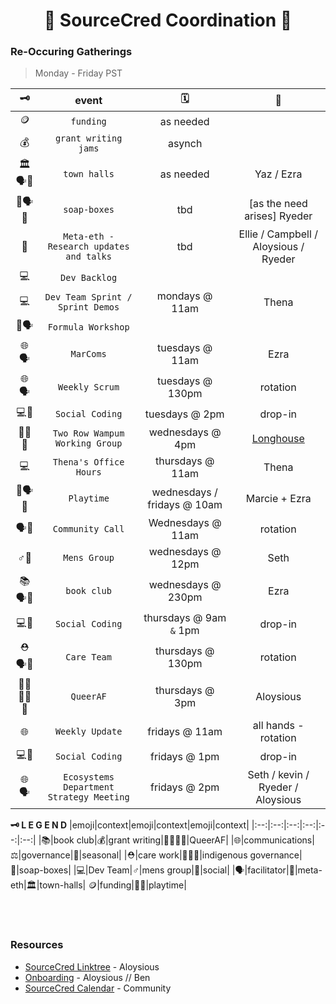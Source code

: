 <h1 align="center"> 🤝 SourceCred Coordination 🤝 </h1>

### Re-Occuring Gatherings 
> Monday - Friday PST<br>

|🗝️|event|🗓️|🧵|
|:--:|:--:|:--:|:--:|
|🪙|`funding`|as needed||
|💰|`grant writing jams`|asynch|
|🏛️🗣️👥|`town halls`|as needed|Yaz / Ezra|
|🧼🗣️👥|`soap-boxes`|tbd|[as the need arises] Ryeder|
|🔭|`Meta-eth - Research updates and talks`|tbd|Ellie / Campbell  / Aloysious / Ryeder|
|💻|`Dev Backlog`| ||mondays @ 10am|| |on hold|
|💻|`Dev Team Sprint / Sprint Demos`|mondays @ 11am|Thena|
|🍂🗣️|`Formula Workshop`| ||mondays @ 2:30|| *when in session*|Willow|
|🌐🗣️|`MarComs`|tuesdays @ 11am|Ezra|
|🌐🗣️|`Weekly Scrum`|tuesdays @ 130pm|rotation|
|💻👥|`Social Coding`|tuesdays @ 2pm|drop-in|drop-in|
|🐢🐺🐻|`Two Row Wampum Working Group`|wednesdays @ 4pm|[Longhouse](https://www.facebook.com/longhouse.stuartmyiow)|
|💻|`Thena's Office Hours`|thursdays @ 11am|Thena|
|🤸🗣️👥|`Playtime`|wednesdays / fridays @ 10am|Marcie + Ezra|
|🗣️👥|`Community Call`|Wednesdays @ 11am|rotation|
|♂️👥|`Mens Group`|wednesdays @ 12pm|Seth|
|📚🗣️👥|`book club`|wednesdays @ 230pm|Ezra|
|💻👥|`Social Coding`|thursdays @ 9am `&` 1pm|drop-in|
|⛑️🗣️👥|`Care Team`|thursdays @ 130pm|rotation|
|🏳️‍⚧️🏳️‍🌈👥|`QueerAF`|thursdays @ 3pm|Aloysious| 
|🌐|`Weekly Update`|fridays @ 11am|all hands - rotation|
|💻👥|`Social Coding`|fridays @ 1pm|drop-in|drop-in|
|🌐🗣️|`Ecosystems Department Strategy Meeting`|fridays @ 2pm|Seth / kevin / Ryeder / Aloysious|


**🗝️ L E G E N D**
|emoji|context|emoji|context|emoji|context|
|:--:|:--:|:--:|:--:|:--:|:--:|
|📚|book club|💰|grant writing|🏳️‍⚧️🏳️‍🌈|QueerAF|
|🌐|communications|⚖️|governance|🍂|seasonal|
|⛑️|care work|🐢🐺🐻|indigenous governance|🧼|soap-boxes|
|💻|Dev Team|♂️|mens group|👥|social|
|🗣️|facilitator|🔭|meta-eth|🏛️|town-halls|
🪙|funding|🤸🏾|playtime|

<br>
<br>


### Resources
- [SourceCred Linktree](https://linktr.ee/sourcecred) - Aloysious
- [Onboarding](https://github.com/orgs/sourcecred/projects/8) - Aloysious // Ben
- [SourceCred Calendar](https://calendar.google.com/calendar/u/0/embed?src=ops@sourcecred.io) - Community


